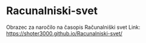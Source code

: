 # Racunalniski-svet
Obrazec za naročilo na časopis Računalniški svet
Link: https://shoter3000.github.io/Racunalniski-svet/
